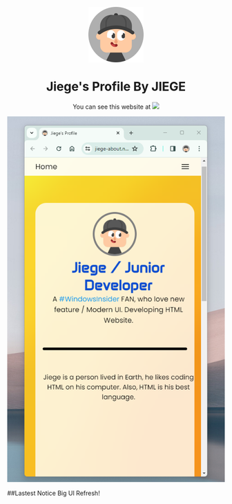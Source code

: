 <p align="center">
  <img width="128" align="center" src="/favicon/android-chrome-512x512.png">
</p>
<h1 align="center">Jiege's Profile By JIEGE</h1>

<p align="center">You can see this website at <a href="https://jiege-about.netlify.app"><img src="https://img.shields.io/badge/Jiege's%20Profile-Click%20To%20See%20Our%20Website-brightgreen%22"></a></p>
<p align="center"><img src="/screenshot/readme-image.png"></p>

##Lastest Notice
Big UI Refresh!
